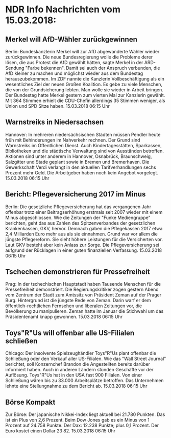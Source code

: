 # NDR Info Nachrichten vom 15.03.2018:


## Merkel will AfD-Wähler zurückgewinnen
Berlin:     Bundeskanzlerin Merkel will zur AfD abgewanderte Wähler wieder zurückgewinnen. Die neue Bundesregierung wolle die Probleme derer lösen, die aus Protest die AfD gewählt hätten, sagte Merkel in der ARD-Sendung "Farbe bekennen". Damit sei auch der Anspruch verbunden, die AfD kleiner zu machen und möglichst wieder aus dem Bundestag herauszubekommen. Im ZDF nannte die Kanzlerin Vollbeschäftigung als ein wesentliches Ziel der neuen Großen Koalition. Es gebe zu viele Menschen, die von der Grundsicherung lebten. Man wolle sie wieder in Arbeit bringen. Der Bundestag hatte Merkel gestern zum vierten Mal zur Kanzlerin gewählt. Mit 364 Stimmen erhielt die CDU-Chefin allerdings 35 Stimmen weniger, als Union und SPD Sitze haben. 15.03.2018 06:15 Uhr 

## Warnstreiks in Niedersachsen
Hannover: In mehreren niedersächsischen Städten müssen Pendler heute früh mit Behinderungen im Nahverkehr rechnen. Der Grund sind Warnstreiks im Öffentlichen Dienst. Auch Kindertagesstätten, Sparkassen, Bibliotheken und die städtische Verwaltung sind von Ausständen betroffen. Aktionen sind unter anderem in Hannover, Osnabrück, Braunschweig, Salzgitter und Stade geplant sowie in Bremen und Bremerhaven. Die Gewerkschaft Verdi verlangt in den aktuellen Tarifverhandlungen sechs Prozent mehr Geld. Die Arbeitgeber haben noch kein Angebot vorgelegt. 15.03.2018 06:15 Uhr 

## Bericht: Pflegeversicherung 2017 im Minus
Berlin: Die gesetzliche Pflegeversicherung hat das vergangenen Jahr offenbar trotz einer Beitragserhöhung erstmals seit 2007 wieder mit einem Minus abgeschlossen. Wie die Zeitungen der "Funke Mediengruppe" berichten, geht das aus Zahlen des Spitzenverbandes der gesetzlichen Krankenkassen, GKV, hervor. Demnach gaben die Pflegekassen 2017 etwa 2,4 Milliarden Euro mehr aus als sie einnahmen. Grund war vor allem die jüngste Pflegereform. Sie sieht höhere Leistungen für die Versicherten vor. Laut GKV besteht aber kein Anlass zur Sorge. Die Pflegeversicherung sei aufgrund der Rücklagen in einer guten finanziellen Verfassung. 15.03.2018 06:15 Uhr 

## Tschechen demonstrieren für Pressefreiheit
Prag: In der tschechischen Hauptstadt haben Tausende Menschen für die Pressefreiheit demonstriert. Die Regierungskritiker zogen gestern Abend vom Zentrum der Stadt zum Amtssitz von Präsident Zeman auf der Prager Burg. Hintergrund ist die jüngste Rede von Zeman. Darin warf er dem öffentlich-rechtlichen Fernsehen und liberalen Zeitungen vor, die Bevölkerung zu manipulieren. Zeman hatte im Januar die Stichwahl um das Präsidentenamt knapp gewonnen. 15.03.2018 06:15 Uhr 

## Toys"R"Us will offenbar alle US-Filialen schließen
Chicago: Der insolvente Spielzeughändler Toys"R"Us plant offenbar die Schließung oder den Verkauf aller US-Filialen. Wie das "Wall Street Journal" berichtet, soll Konzernchef Brandon die Angestellten bereits darüber informiert haben. Auch in anderen Ländern stünden Geschäfte vor der Auflösung. Toys"R"Us hat in den USA fast 900 Filialen. Von einer Schließung wären bis zu 33.000 Arbeitsplätze betroffen. Das Unternehmen lehnte eine Stellungnahme zu dem Bericht ab. 15.03.2018 06:15 Uhr 

## Börse Kompakt
Zur Börse: Der japanische Nikkei-Index liegt aktuell bei 21.780 Punkten. Das ist ein Plus von 2,6 Prozent. Beim Dow Jones gab es ein Minus von 1 Prozent auf 24.758 Punkte. Der Dax:			12.238 Punkte; plus 0,1 Prozent. Der Euro kostet einen Dollar 23 82. 15.03.2018 06:15 Uhr 

